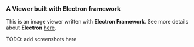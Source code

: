 ### A Viewer built with Electron framework ###

This is an image viewer written with **Electron Framework**. See more details about **Electron** [here](https://electron.atom.io/).

TODO: add screenshots here

